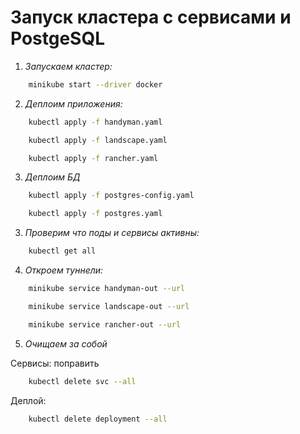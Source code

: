 # Запуск кластера с сервисами и PostgeSQL

1. _Запускаем кластер:_
```bash
    minikube start --driver docker
```

2. _Деплоим приложения:_
```bash
    kubectl apply -f handyman.yaml
```
```bash
    kubectl apply -f landscape.yaml
```
```bash
    kubectl apply -f rancher.yaml
```

3. _Деплоим БД_
```bash
    kubectl apply -f postgres-config.yaml
```
```bash
    kubectl apply -f postgres.yaml
```

3. _Проверим что поды и сервисы активны:_
```bash
    kubectl get all
```

4. _Откроем туннели:_
```bash
    minikube service handyman-out --url
```
```bash
    minikube service landscape-out --url
```
```bash
    minikube service rancher-out --url
```

5. _Очищаем за собой_

Сервисы:
поправить
```bash
    kubectl delete svc --all 
```

Деплой:
```bash
    kubectl delete deployment --all 
```


